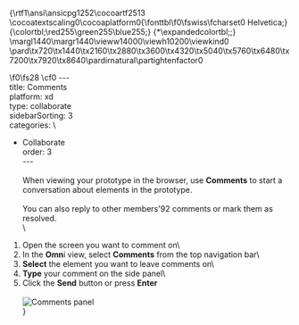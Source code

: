 {\rtf1\ansi\ansicpg1252\cocoartf2513
\cocoatextscaling0\cocoaplatform0{\fonttbl\f0\fswiss\fcharset0 Helvetica;}
{\colortbl;\red255\green255\blue255;}
{\*\expandedcolortbl;;}
\margl1440\margr1440\vieww14000\viewh10200\viewkind0
\pard\tx720\tx1440\tx2160\tx2880\tx3600\tx4320\tx5040\tx5760\tx6480\tx7200\tx7920\tx8640\pardirnatural\partightenfactor0

\f0\fs28 \cf0 ---\
title: Comments\
platform: xd\
type: collaborate\
sidebarSorting: 3\
categories: \
- Collaborate\
order: 3\
---\
\
When viewing your prototype in the browser, use **Comments** to start a conversation about elements in the prototype.\
\
You can also reply to other members\'92 comments or mark them as resolved.\
\
1.  Open the screen you want to comment on\
2.  In the **Omn**i view, select **Comments** from the top navigation bar\
3.  **Select** the element you want to leave comments on\
4.  **Type** your comment on the side panel\
5.  Click the **Send** button or press **Enter**\
\
![Comments panel](https://s3.amazonaws.com/animaapp/docs/web-app/Anima%204%20-%20Comments.png)\
}
